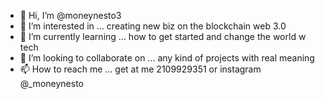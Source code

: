 - 👋 Hi, I’m @moneynesto3
- 👀 I’m interested in ... creating new biz on the blockchain web 3.0
- 🌱 I’m currently learning ... how to get started and change the world w tech
- 💞️ I’m looking to collaborate on ...  any kind of projects with real meaning
- 📫 How to reach me ... get at me 2109929351 or instagram @_moneynesto

<!---
moneynesto3/moneynesto3 is a ✨ special ✨ repository because its `README.md` (this file) appears on your GitHub profile.
You can click the Preview link to take a look at your changes.
--->

